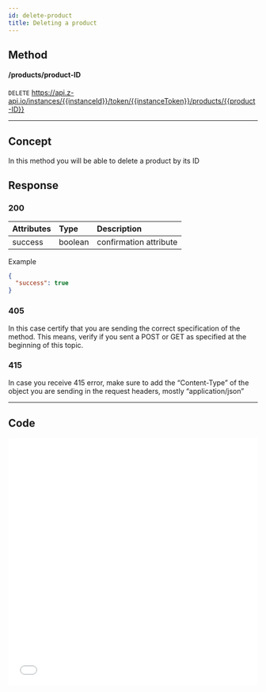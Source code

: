 ```yaml
---
id: delete-product
title: Deleting a product 
---
```


## Method 

#### /products/product-ID

`DELETE` https://api.z-api.io/instances/{{instanceId}}/token/{{instanceToken}}/products/{{product-ID}}

---

## Concept

In this method you will be able to delete a product by its ID 

## Response

### 200

| Attributes| Type    | Description             |
| :-------- | :------ | :---------------------- |
| success   | boolean | confirmation attribute  |

Example

```json
{
  "success": true
}
```

### 405

In this case certify that you are sending the correct specification of the method. This means, verify if you sent a POST or GET as specified at the beginning of this topic.

### 415

In case you receive 415 error, make sure to add the “Content-Type” of the object you are sending in the request headers, mostly “application/json”

---

## Code

<iframe src="//api.apiembed.com/?source=https://raw.githubusercontent.com/Z-API/z-api-docs/main/json-examples/delete-product.json&targets=all" frameborder="0" scrolling="no" width="100%" height="500px" seamless></iframe>
